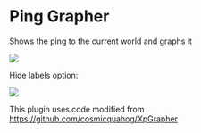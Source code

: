 # Ping Grapher

Shows the ping to the current world and graphs it

![](https://i.imgur.com/kOp17RX.png)

Hide labels option:

![](https://i.imgur.com/hTj630v.png)


This plugin uses code modified from https://github.com/cosmicquahog/XpGrapher
